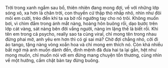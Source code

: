 Trời trong xanh ngắm sau bồ, thiên nhiên đang mong đợi, về với những lớp sóng xô, xa hơn là chân trời, con thuyền cứ thập thò nhấp nhô, nhìn như đôi môi em cười, trèo đến khi ta xa bờ rồi ngướng tay cho nó trôi. Không muốn bơi, vì chìm đắm trong ánh mắt nàng, hoàng hôn buông rồi, dạo bước trên lớp cát vàng, sát nàng bên đời vắng người, nàng im lặng thế là biết rồi. 
Khi tên em trong cả psycho, really sao ta cùng viral, chỉ mong tên trong nhau đừng phai mờ, anh yêu em hơn thì có gì sai mà? Chờ đợi chẳng nhó, cởi đi áo tango, tặng nàng vòng xoắn hoa và chỉ mong em thích nó. Còn khá nhiều bất ngờ mà anh muốn dành đến, định mệnh đã đưa hai ta lại gần, hệt như mong muốn, chỉ muốn nói với em đừng mang chuyện tổn thương, cùng nhìn về một hướng, cầm chặt bàn tay đừng buông.